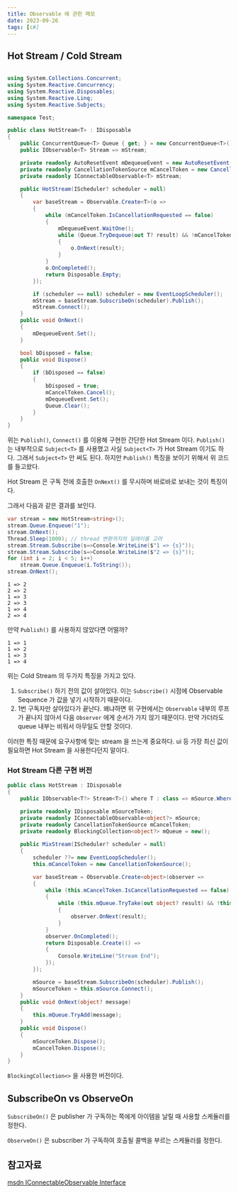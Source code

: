```yaml
---
title: Observable 에 관한 메모
date: 2023-09-26
tags: [c#]
---
```



## Hot Stream / Cold Stream


``` c# title="hot stream"

using System.Collections.Concurrent;
using System.Reactive.Concurrency;
using System.Reactive.Disposables;
using System.Reactive.Linq;
using System.Reactive.Subjects;

namespace Test;

public class HotStream<T> : IDisposable
{
    public ConcurrentQueue<T> Queue { get; } = new ConcurrentQueue<T>();
    public IObservable<T> Stream => mStream;

    private readonly AutoResetEvent mDequeueEvent = new AutoResetEvent(false);
    private readonly CancellationTokenSource mCancelToken = new CancellationTokenSource();
    private readonly IConnectableObservable<T> mStream;

    public HotStream(IScheduler? scheduler = null)
    {
        var baseStream = Observable.Create<T>(o =>
        {
            while (mCancelToken.IsCancellationRequested == false)
            {
                mDequeueEvent.WaitOne();
                while (Queue.TryDequeue(out T? result) && !mCancelToken.IsCancellationRequested)
                {
                    o.OnNext(result);
                }
            }
            o.OnCompleted();
            return Disposable.Empty;
        });

        if (scheduler == null) scheduler = new EventLoopScheduler();
        mStream = baseStream.SubscribeOn(scheduler).Publish();
        mStream.Connect();
    }
    public void OnNext()
    {
        mDequeueEvent.Set();
    }

    bool bDisposed = false;
    public void Dispose()
    {
        if (bDisposed == false)
        {
            bDisposed = true;
            mCancelToken.Cancel();
            mDequeueEvent.Set();
            Queue.Clear();
        }
    }
}
```

위는 ```Publish()```, ```Connect()``` 를 이용해 구현한 간단한 Hot Stream 이다. ```Publish()``` 는 내부적으로 ```Subject<T>``` 를 사용했고 사실 ```Subject<T>``` 가 Hot Stream 이기도 하다. 그래서 ```Subject<T>``` 만 써도 된다. 하지만 ```Publish()``` 특징을 보이기 위해서 위 코드를 들고왔다.

Hot Stream 은 구독 전에 호출한 ```OnNext()``` 를 무시하며 바로바로 보내는 것이 특징이다.

그래서 다음과 같은 결과를 보인다.

``` c# title="input"
var stream = new HotStream<string>();
stream.Queue.Enqueue("1");
stream.OnNext();
Thread.Sleep(1000); // thread 변환까지의 딜레이를 고려
stream.Stream.Subscribe(s=>Console.WriteLine($"1 => {s}"));
stream.Stream.Subscribe(s=>Console.WriteLine($"2 => {s}"));
for (int i = 2; i < 5; i++)
    stream.Queue.Enqueue(i.ToString());
stream.OnNext();
```

``` title="output"
1 => 2
2 => 2
1 => 3
2 => 3
1 => 4
2 => 4
```

만약 ```Publish()``` 를 사용하지 않았다면 어떨까?

``` title="output"
1 => 1
1 => 2
1 => 3
1 => 4
```

위는 Cold Stream 의 두가지 특징을 가지고 있다. 
1. ```Subscribe()``` 하기 전의 값이 살아있다. 이는 ```Subscribe()``` 시점에 Observable Sequence 가 값을 넣기 시작하기 때문이다.
2. 1번 구독자만 살아있다가 끝난다. 왜냐하면 위 구현에서는 ```Observable``` 내부의 루프가 끝나지 않아서 다음 ```Observer``` 에게 순서가 가지 않기 때문이다. 만약 가더라도 queue 내부는 비워서 아무일도 안할 것이다.


이러한 특징 때문에 요구사항에 맞는 stream 을 쓰는게 중요하다. ui 등 가장 최신 값이 필요하면 Hot Stream 을 사용한다던지 말이다.



### Hot Stream 다른 구현 버전

``` c# title="hot stream"
public class HotStream : IDisposable
{
    public IObservable<T?> Stream<T>() where T : class => mSource.Where(v => v is T)!.Cast<T?>();

    private readonly IDisposable mSourceToken;
    private readonly IConnectableObservable<object?> mSource;
    private readonly CancellationTokenSource mCancelToken;
    private readonly BlockingCollection<object?> mQueue = new();
    
    public MixStream(IScheduler? scheduler = null)
    {
        scheduler ??= new EventLoopScheduler();
        this.mCancelToken = new CancellationTokenSource();

        var baseStream = Observable.Create<object>(observer =>
        {
            while (this.mCancelToken.IsCancellationRequested == false)
            {
                while (this.mQueue.TryTake(out object? result) && !this.mCancelToken.IsCancellationRequested)
                {
                    observer.OnNext(result);
                }
            }
            observer.OnCompleted();
            return Disposable.Create(() =>
            {
                Console.WriteLine("Stream End");
            });
        });

        mSource = baseStream.SubscribeOn(scheduler).Publish();
        mSourceToken = this.mSource.Connect();
    }
    public void OnNext(object? message)
    {
        this.mQueue.TryAdd(message);
    }
    public void Dispose()
    {
        mSourceToken.Dispose();
        mCancelToken.Dispose();
    }    
}
```

```BlockingCollection<>``` 을 사용한 버전이다. 



## SubscribeOn vs ObserveOn

```SubscribeOn()``` 은 publisher 가 구독하는 쪽에게 아이템을 날릴 때 사용할 스케듈러를 정한다.

```ObserveOn()``` 은 subscriber 가 구독하여 호출될 콜백을 부르는 스케듈러를 정한다.




## 참고자료

[msdn IConnectableObservable<T> Interface](https://learn.microsoft.com/en-us/previous-versions/dotnet/reactive-extensions/hh211887(v=vs.103))